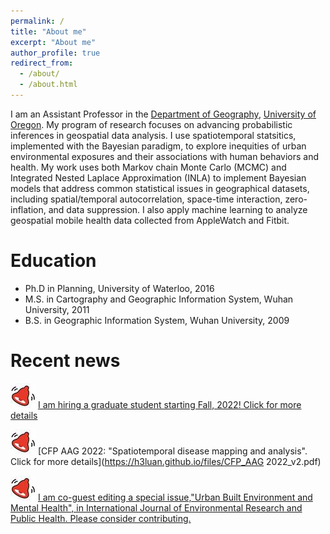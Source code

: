 ```yaml
---
permalink: /
title: "About me"
excerpt: "About me"
author_profile: true
redirect_from: 
  - /about/
  - /about.html
---
```


I am an Assistant Professor in the [Department of Geography](https://geography.uoregon.edu), [University of Oregon](https://www.uoregon.edu/). My program of research focuses on advancing probabilistic inferences in geospatial data analysis. I use spatiotemporal statsitics, implemented with the Bayesian paradigm, to explore inequities of urban environmental exposures and their associations with human behaviors and health. My work uses both Markov chain Monte Carlo (MCMC) and Integrated Nested Laplace Approximation (INLA) to implement Bayesian models that address common statistical issues in geographical datasets, including spatial/temporal autocorrelation, space-time interaction, zero-inflation, and data suppression. I also apply machine learning to analyze geospatial mobile health data collected from AppleWatch and Fitbit. 

Education
=====
* Ph.D in Planning, University of Waterloo, 2016
* M.S. in Cartography and Geographic Information System, Wuhan University, 2011
* B.S. in Geographic Information System, Wuhan University, 2009

Recent news
=====
![Alert](/images/alert_40.jpg) [I am hiring a graduate student starting Fall, 2022! Click for more details](https://h3luan.github.io/opportunities/)

![Alert](/images/alert_40.jpg) [CFP AAG 2022: "Spatiotemporal disease mapping and analysis". Click for more details](https://h3luan.github.io/files/CFP_AAG 2022_v2.pdf)

![Alert](/images/alert_40.jpg) [I am co-guest editing a special issue,"Urban Built Environment and Mental Health", in International Journal of Environmental Research and Public Health. Please consider contributing.](https://www.mdpi.com/journal/ijerph/special_issues/Built_Environment_Mental_Health)


